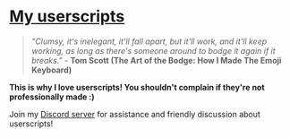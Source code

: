 # [My userscripts](https://hakorr.github.io/Userscripts/)

> *"Clumsy, it's inelegant, it'll fall apart, but it'll work, and it'll keep working, as long as there's someone around to bodge it again if it breaks."* - **Tom Scott (The Art of the Bodge: How I Made The Emoji Keyboard)**

**This is why I love userscripts! You shouldn't complain if they're not professionally made :)**

Join my [Discord server](https://hakorr.github.io/Userscripts/community/invite) for assistance and friendly discussion about userscripts!
